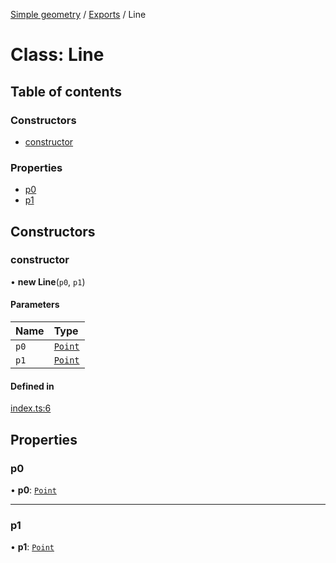 [Simple geometry](../README.md) / [Exports](../modules.md) / Line

# Class: Line

## Table of contents

### Constructors

- [constructor](Line.md#constructor)

### Properties

- [p0](Line.md#p0)
- [p1](Line.md#p1)

## Constructors

### constructor

• **new Line**(`p0`, `p1`)

#### Parameters

| Name | Type |
| :------ | :------ |
| `p0` | [`Point`](Point.md) |
| `p1` | [`Point`](Point.md) |

#### Defined in

[index.ts:6](https://github.com/RodionNikolaev/simple-geometry/blob/ac07b44/src/index.ts#L6)

## Properties

### p0

• **p0**: [`Point`](Point.md)

___

### p1

• **p1**: [`Point`](Point.md)
